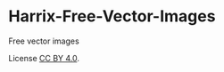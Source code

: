 # Harrix-Free-Vector-Images

Free vector images

License [CC BY 4.0](https://github.com/Harrix/Harrix-Free-Vector-Images/blob/master/LICENSE.md).